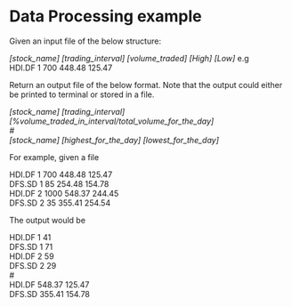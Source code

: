 # Data Processing example
Given an input file of the below structure: <br>

_[stock_name] [trading_interval] [volume_traded] [High] [Low]_ e.g <br> HDI.DF 1 700 448.48 125.47

Return an output file of the below format. Note that the output could either be printed to terminal or stored in a file.

_[stock_name] [trading_interval] [%volume_traded_in_interval/total_volume_for_the_day] <br>
\#<br>
[stock_name] [highest_for_the_day] [lowest_for_the_day]_

For example, given a file

HDI.DF 1 700 448.48 125.47<br>
DFS.SD 1 85 254.48 154.78<br>
HDI.DF 2 1000 548.37 244.45<br>
DFS.SD 2 35 355.41 254.54<br>

The output would be

HDI.DF 1 41<br>
DFS.SD 1 71<br>
HDI.DF 2 59<br>
DFS.SD 2 29<br>
\#<br>
HDI.DF 548.37 125.47<br>
DFS.SD 355.41 154.78<br>
